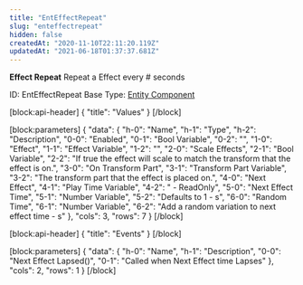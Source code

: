 ```yaml
---
title: "EntEffectRepeat"
slug: "enteffectrepeat"
hidden: false
createdAt: "2020-11-10T22:11:20.119Z"
updatedAt: "2021-06-18T01:37:37.681Z"
---
```

**Effect Repeat**
Repeat a Effect every # seconds

ID: EntEffectRepeat
Base Type: [Entity Component](doc:componententity)

[block:api-header]
{
  "title": "Values"
}
[/block]

[block:parameters]
{
  "data": {
    "h-0": "Name",
    "h-1": "Type",
    "h-2": "Description",
    "0-0": "Enabled",
    "0-1": "Bool Variable",
    "0-2": "",
    "1-0": "Effect",
    "1-1": "Effect Variable",
    "1-2": "",
    "2-0": "Scale Effects",
    "2-1": "Bool Variable",
    "2-2": "If true the effect will scale to match the transform that the effect is on.",
    "3-0": "On Transform Part",
    "3-1": "Transform Part Variable",
    "3-2": "The transform part that the effect is placed on.",
    "4-0": "Next Effect",
    "4-1": "Play Time Variable",
    "4-2": " - ReadOnly",
    "5-0": "Next Effect Time",
    "5-1": "Number Variable",
    "5-2": "Defaults to 1 - s",
    "6-0": "Random Time",
    "6-1": "Number Variable",
    "6-2": "Add a random variation to next effect time - s"
  },
  "cols": 3,
  "rows": 7
}
[/block]

[block:api-header]
{
  "title": "Events"
}
[/block]

[block:parameters]
{
  "data": {
    "h-0": "Name",
    "h-1": "Description",
    "0-0": "Next Effect Lapsed()",
    "0-1": "Called when Next Effect time Lapses"
  },
  "cols": 2,
  "rows": 1
}
[/block]